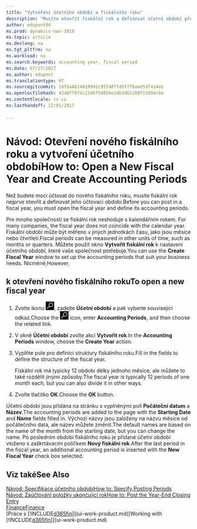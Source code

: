 ```yaml
---
title: "Vytvoření účetního období a fiskálního roku"
description: "Musíte otevřít fiskální rok a definovat účetní období předtím, než můžete zaúčtovat fiskální rok."
author: edupont04
ms.prod: dynamics-nav-2018
ms.topic: article
ms.devlang: na
ms.tgt_pltfrm: na
ms.workload: na
ms.search.keywords: accounting year, fiscal period
ms.date: 07/17/2017
ms.author: edupont
ms.translationtype: HT
ms.sourcegitcommit: 1dfba8b14019991c95f40ffd5f7fbaed5df414eb
ms.openlocfilehash: 42d0ff974c2106f5d856e2db3d61208f13d94cbe
ms.contentlocale: cs-cz
ms.lasthandoff: 12/01/2017

---
```

# <a name="how-to-open-a-new-fiscal-year-and-create-accounting-periods"></a><span data-ttu-id="06481-103">Návod: Otevření nového fiskálního roku a vytvoření účetního období</span><span class="sxs-lookup"><span data-stu-id="06481-103">How to: Open a New Fiscal Year and Create Accounting Periods</span></span>
<span data-ttu-id="06481-104">Než budete moci účtovat do nového fiskálního roku, musíte fiskální rok nejprve otevřít a definovat jeho účtovací období.</span><span class="sxs-lookup"><span data-stu-id="06481-104">Before you can post in a fiscal year, you must open the fiscal year and define its accounting periods.</span></span>  

<span data-ttu-id="06481-105">Pro mnoho společností se fiskální rok neshoduje s kalendářním rokem. </span><span class="sxs-lookup"><span data-stu-id="06481-105">For many companies, the fiscal year does not coincide with the calendar year.</span></span> <span data-ttu-id="06481-106">Fiskální období může být měřeno v jiných jednotkách času, jako jsou měsíce nebo čtvrtletí.</span><span class="sxs-lookup"><span data-stu-id="06481-106">Fiscal periods can be measured in other units of time, such as months or quarters.</span></span> <span data-ttu-id="06481-107">Můžete použít okno **Vytvořit fiskální rok** k nastavení účetního období, které vaše společnost potřebuje.</span><span class="sxs-lookup"><span data-stu-id="06481-107">You can use the **Create Fiscal Year** window to set up the accounting periods that suit your business needs.</span></span> <span data-ttu-id="06481-108">Nicméně,</span><span class="sxs-lookup"><span data-stu-id="06481-108">However,</span></span>   

## <a name="to-open-a-new-fiscal-year"></a><span data-ttu-id="06481-109">k otevření nového fiskálního roku</span><span class="sxs-lookup"><span data-stu-id="06481-109">To open a new fiscal year</span></span>
1. <span data-ttu-id="06481-110">Zvolte ikonu ![Vyhledat stránku nebo sestavu](media/ui-search/search_small.png "Ikona Vyhledat stránku nebo sestavu"), zadejte **Účetní období** a pak vyberte související odkaz.</span><span class="sxs-lookup"><span data-stu-id="06481-110">Choose the ![Search for Page or Report](media/ui-search/search_small.png "Search for Page or Report icon") icon, enter **Accounting Periods**, and then choose the related link.</span></span>
2. <span data-ttu-id="06481-111">V okně **Účetní období** zvolte akci **Vytvořit rok**.</span><span class="sxs-lookup"><span data-stu-id="06481-111">In the **Accounting Periods** window, choose the **Create Year** action.</span></span>
3. <span data-ttu-id="06481-112">Vyplňte pole pro definici struktury fiskálního roku.</span><span class="sxs-lookup"><span data-stu-id="06481-112">Fill in the fields to define the structure of the fiscal year.</span></span>

    <span data-ttu-id="06481-113">Fiskální rok má typicky 12 období délky jednoho měsíce, ale můžete to také rozdělit jinými způsoby.</span><span class="sxs-lookup"><span data-stu-id="06481-113">The fiscal year is typically 12 periods of one month each, but you can also divide it in other ways.</span></span>
4. <span data-ttu-id="06481-114">Zvolte tlačítko **OK**.</span><span class="sxs-lookup"><span data-stu-id="06481-114">Choose the **OK** button.</span></span>

<span data-ttu-id="06481-115">Účetní období jsou přidána na stránku s vyplněnými poli **Počáteční datum** a **Název**.</span><span class="sxs-lookup"><span data-stu-id="06481-115">The accounting periods are added to the page with the **Starting Date** and **Name** fields filled in.</span></span> <span data-ttu-id="06481-116">Výchozí názvy jsou založeny na názvu měsíce od počátečního data, ale název můžete změnit.</span><span class="sxs-lookup"><span data-stu-id="06481-116">The default names are based on the name of the month from the starting date, but you can change the name.</span></span> <span data-ttu-id="06481-117">Po posledním období fiskálního roku je přidané účetní období vloženo s zaškrtávacím políčkem **Nový fiskální rok**.</span><span class="sxs-lookup"><span data-stu-id="06481-117">After the last period in the fiscal year, an additional accounting period is inserted with the **New Fiscal Year** check box selected.</span></span>  


## <a name="see-also"></a><span data-ttu-id="06481-118">Viz také</span><span class="sxs-lookup"><span data-stu-id="06481-118">See Also</span></span>
[<span data-ttu-id="06481-119">Návod: Specifikace účetního období</span><span class="sxs-lookup"><span data-stu-id="06481-119">How to: Specify Posting Periods</span></span>](finance-how-specify-posting-periods.md)  
[<span data-ttu-id="06481-120">Návod: Zaúčtování položky ukončující rok</span><span class="sxs-lookup"><span data-stu-id="06481-120">How to: Post the Year-End Closing Entry</span></span>](year-how-post-year-end-close-entry.md)  
[<span data-ttu-id="06481-121">Finance</span><span class="sxs-lookup"><span data-stu-id="06481-121">Finance</span></span>](finance.md)  
<span data-ttu-id="06481-122">[Práce s [!INCLUDE[d365fin](includes/d365fin_md.md)]](ui-work-product.md)</span><span class="sxs-lookup"><span data-stu-id="06481-122">[Working with [!INCLUDE[d365fin](includes/d365fin_md.md)]](ui-work-product.md)</span></span>


